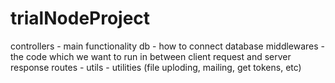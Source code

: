 # trialNodeProject

controllers - main functionality
db - how to connect database
middlewares - the code which we want to run in between client request and server response
routes - 
utils - utilities (file uploding, mailing, get tokens, etc)